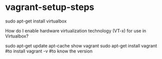 # vagrant-setup-steps


sudo apt-get install virtualbox


How do I enable hardware virtualization technology (VT-x) for use in Virtualbox?

sudo apt-get update
apt-cache show vagrant 
sudo apt-get install vagrant #to install
vagrant -v #to know the version
